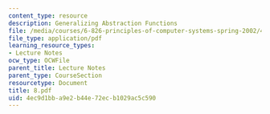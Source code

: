 ```yaml
---
content_type: resource
description: Generalizing Abstraction Functions
file: /media/courses/6-826-principles-of-computer-systems-spring-2002/4ec9d1bba9e2b44e72ecb1029ac5c590_8.pdf
file_type: application/pdf
learning_resource_types:
- Lecture Notes
ocw_type: OCWFile
parent_title: Lecture Notes
parent_type: CourseSection
resourcetype: Document
title: 8.pdf
uid: 4ec9d1bb-a9e2-b44e-72ec-b1029ac5c590
---
```

